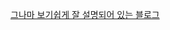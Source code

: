 [그나마 보기쉽게 잘 설명되어 있는 블로그](https://m.blog.naver.com/PostView.nhn?blogId=won2gonzo&logNo=221247542469&proxyReferer=https%3A%2F%2Fwww.google.co.kr%2F)
